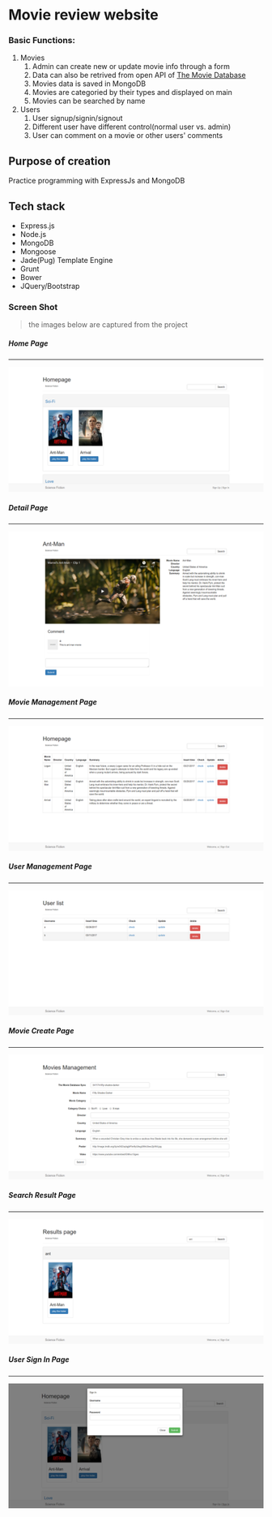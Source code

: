 # Movie review website
### Basic Functions:
1. Movies
	1. Admin can create new or update movie info through a form
	2. Data can also be retrived from open API of [The Movie Database](https://www.themoviedb.org/)
	3. Movies data is saved in MongoDB
	4. Movies are categoried by their types and displayed on main
	5. Movies can be searched by name
2. Users
	1. User signup/signin/signout
	2. Different user have different control(normal user vs. admin)
	3. User can comment on a movie or other users' comments

## Purpose of creation
Practice programming with ExpressJs and MongoDB

## Tech stack
- Express.js
 - Node.js
- MongoDB
 - Mongoose
- Jade(Pug) Template Engine
- Grunt
- Bower
- JQuery/Bootstrap

### Screen Shot
> the images below are captured from the project 

##### Home Page
---
![Main Page](/images/1.png)
##### Detail Page
---
![Detail Page](/images/2.png)
##### Movie Management Page
---
![Movie Management Page](/images/3.png)
##### User Management Page
---
![User Management Page](/images/4.png)
##### Movie Create Page
---
![Movie Create Page](/images/5.png)
##### Search Result Page
---
![Search Result Page](/images/6.png)
##### User Sign In Page
---
![User Sign In Page](/images/7.png)
